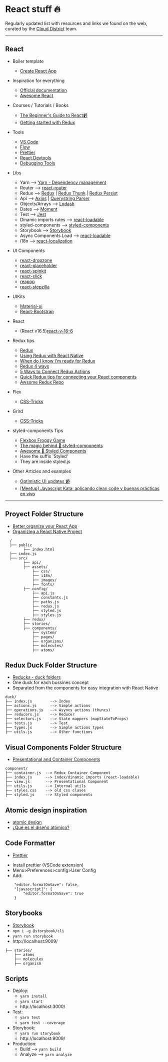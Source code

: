# React stuff 🔥

Regularly updated list with resources and links we found on the web, curated by the [Cloud District](http://clouddistrict.com) team.

---

## React

- Boiler template

  - [Create React App](https://github.com/facebookincubator/create-react-app)

- Inspiration for everything

  - [Official documentation](https://reactjs.org)
  - [Awesome React](https://github.com/enaqx/awesome-react)

- Courses / Tutorials / Books

  - [The Beginner's Guide to React📹](https://egghead.io/courses/the-beginner-s-guide-to-react)
  - [Getting started with Redux](https://egghead.io/courses/getting-started-with-redux)

- Tools

  - [VS Code](https://code.visualstudio.com/)
  - [Flow](https://flow.org/en/docs/install/)
  - [Prettier](https://github.com/prettier/prettier)
  - [React Devtools](https://github.com/facebook/react-devtools/tree/master/packages/react-devtools)
  - [Debugging Tools](https://codeburst.io/react-native-debugging-tools-3a24e4e40e4)

- Libs

  - Yarn --> [Yarn - Dependency management](https://yarnpkg.com/es-ES/)
  - Router --> [react-router](https://github.com/ReactTraining/react-router)
  - Redux --> [Redux](https://github.com/reactjs/redux/)
    | [Redux Thunk](https://github.com/gaearon/redux-thunk)
    | [Redux Persist](https://github.com/rt2zz/redux-persist)
  - Api --> [Axios](https://github.com/axios/axios)
    | [Querystring Parser](https://github.com/ljharb/qs)
  - Objects/Arrays --> [Lodash](https://lodash.com/)
  - Dates --> [Moment](https://momentjs.com/)
  - Test --> [Jest](https://facebook.github.io/jest/)
  - Dinamic imports rutes --> [react-loadable](https://github.com/jamiebuilds/react-loadable)
  - styled-components --> [styled-components](https://github.com/styled-components/styled-components)
  - Storybook --> [Storybook](https://github.com/storybooks/storybook)
  - Async Components Load --> [react-loadable](https://github.com/jamiebuilds/react-loadable)
  - i18n --> [react-localization](https://github.com/stefalda/react-localization)

- UI Components

  - [react-dropzone](https://github.com/react-dropzone/react-dropzone)
  - [react-placeholder](https://github.com/buildo/react-placeholder)
  - [react-spinkit](https://github.com/KyleAMathews/react-spinkit)
  - [react-slick](https://github.com/akiran/react-slick)
  - [reapop](https://github.com/LouisBarranqueiro/reapop)
  - [react-stepzilla](https://github.com/newbreedofgeek/react-stepzilla)

- UIKits
  - [Material-ui](https://material-ui.com)
  - [React-Bootstrap](https://react-bootstrap.github.io)

* React

  - (React v16.5)[react-v-16-6](https://sergiodxa.com/essays/react-v-16-6)

- Redux tips

  - [Redux](https://redux.js.org/)
  - [Using Redux with React Native](https://medium.com/@pavsidhu/using-redux-with-react-native-9d07381507fe)
  - [When do I know I'm ready for Redux](https://medium.com/dailyjs/when-do-i-know-im-ready-for-redux-f34da253c85f)
  - [Redux 4 ways](https://medium.com/react-native-training/redux-4-ways-95a130da0cdc)
  - [5 Ways to Connect Redux Actions](https://blog.benestudio.co/5-ways-to-connect-redux-actions-3f56af4009c8)
  - [Quick Redux tips for connecting your React components](https://medium.com/dailyjs/quick-redux-tips-for-connecting-your-react-components-e08da72f5b3)
  - [Awsome Redux Repo](https://github.com/xgrommx/awesome-redux)

- Flex

  - [CSS-Tricks](https://css-tricks.com/snippets/css/a-guide-to-flexbox/)

- Grird

  - [CSS-Tricks](https://css-tricks.com/snippets/css/complete-guide-grid/)

- styled-components Tips

  - [Flexbox Froggy Game](https://flexboxfroggy.com/#es)
  - [The magic behind 💅 styled-components](https://mxstbr.blog/2016/11/styled-components-magic-explained/)
  - [Awesome 💅 Styled Components](https://github.com/styled-components/awesome-styled-components)
  - Have the suffix 'Styled'
  - They are inside styled.js

- Other Articles and examples
  - [Optimistic UI updates 📹](https://egghead.io/courses/optimistic-ui-updates-in-react?utm_source=drip&utm_medium=email&utm_content=react)
  - [[Meetup] Javascript Kata: aplicando clean code y buenas prácticas en vivo](https://www.youtube.com/watch?v=C5IrXwu6nSQ&t=559s)

---

## Proyect Folder Structure

- [Better organize your React App](https://medium.com/@alexmngn/how-to-better-organize-your-react-applications-2fd3ea1920f1)
- [Organizing a React Native Project](https://medium.com/the-react-native-log/organizing-a-react-native-project-9514dfadaa0)

```
  /
  ├── public
        ├── index.html
  ├── index.js
  ├── src/
        ├── api/
        ├── assets/
            ├── css/
            ├── i18n/
            ├── images/
            ├── fonts/
        ├── config/
            ├── api.js
            ├── constants.js
            ├── paths.js
            ├── redux.js
            ├── styled.js
            ├── styles.js
        ├── redux/
        ├── stories/
        ├── components/
            ├── system/
            ├── pages/
            ├── organisms/
            ├── molecules/
            ├── atoms/
```

## Redux Duck Folder Structure

- [Reducks - duck folders](https://github.com/alexnm/re-ducks)
- One duck for each bussines concept
- Separated from the components for easy integration with React Native

```
duck/
├── index.js        --> Index
├── actions.js      --> Simple actions
├── operations.js   --> Asyncs actions (thuncs)
├── reducers.js     --> Reducer
├── selectors.js    --> State mappers (mapStateToProps)
├── tests.js        --> Test
├── types.js        --> Simple actions types
├── utils.js        --> Other functions
```

## Visual Components Folder Structure

- [Presentational and Container Components](https://medium.com/@dan_abramov/smart-and-dumb-components-7ca2f9a7c7d0)

```
component/
├── container.js  --> Redux Container Component
├── index.js      --> index/dinamic imports (react-loadable)
├── view.js       --> Presentational Component
├── utils.js      --> Internal utils
├── styles.css    --> old css clases
├── styled.js     --> Styled components
```

## Atomic design inspiration

- [atomic design](http://bradfrost.com/blog/post/atomic-web-design/)
- [¿Qué es el diseño atómico?](https://medium.com/pixel-perfect/qué-es-el-diseño-atómico-a5cbed06688e)

## Code Formatter

- [Prettier](https://github.com/prettier/prettier)

* Install prettier (VSCode extension)
* Menu>Preferences>config>User Config
* Add:

```
    "editor.formatOnSave": false,
    "[javascript]": {
        "editor.formatOnSave": true
    }
```

## Storybooks

- [Storybook](https://storybook.js.org/)
- `npm i -g @storybook/cli`
- `yarn run storybook`
- http://localhost:9009/

```
├── stories/
    ├── atoms
    ├── molecules
    ├── organism
```

## Scripts

- Deploy:
  - `yarn install`
  - `yarn start`
  - http://localhost:3000/
- Test:
  - `yarn test`
  - `yarn test --coverage`
- Storybook:
  - `yarn run storybook`
  - http://localhost:9009/
- Production:
  - Build --> `yarn build`
  - Analyze --> `yarn analyze`
